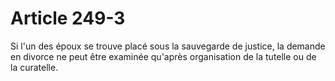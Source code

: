 # Article 249-3

Si l'un des époux se trouve placé sous la sauvegarde de justice, la demande en divorce ne peut être examinée qu'après organisation de la tutelle ou de la curatelle.